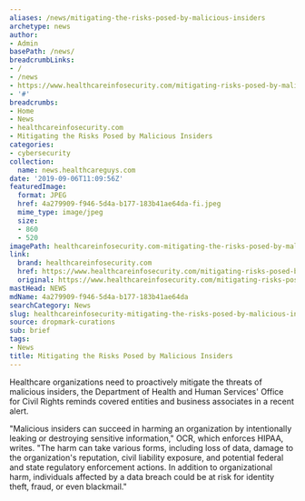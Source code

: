 ```yaml
---
aliases: /news/mitigating-the-risks-posed-by-malicious-insiders
archetype: news
author:
- Admin
basePath: /news/
breadcrumbLinks:
- /
- /news
- https://www.healthcareinfosecurity.com/mitigating-risks-posed-by-malicious-insiders-a-13016
- '#'
breadcrumbs:
- Home
- News
- healthcareinfosecurity.com
- Mitigating the Risks Posed by Malicious Insiders
categories:
- cybersecurity
collection:
  name: news.healthcareguys.com
date: '2019-09-06T11:09:56Z'
featuredImage:
  format: JPEG
  href: 4a279909-f946-5d4a-b177-183b41ae64da-fi.jpeg
  mime_type: image/jpeg
  size:
  - 860
  - 520
imagePath: healthcareinfosecurity.com-mitigating-the-risks-posed-by-malicious-insiders
link:
  brand: healthcareinfosecurity.com
  href: https://www.healthcareinfosecurity.com/mitigating-risks-posed-by-malicious-insiders-a-13016
  original: https://www.healthcareinfosecurity.com/mitigating-risks-posed-by-malicious-insiders-a-13016
mastHead: NEWS
mdName: 4a279909-f946-5d4a-b177-183b41ae64da
searchCategory: News
slug: healthcareinfosecurity-mitigating-the-risks-posed-by-malicious-insiders
source: dropmark-curations
sub: brief
tags:
- News
title: Mitigating the Risks Posed by Malicious Insiders
---
```


Healthcare organizations need to proactively mitigate the threats of malicious insiders, the Department of Health and Human Services' Office for Civil Rights reminds covered entities and business associates in a recent alert.

"Malicious insiders can succeed in harming an organization by intentionally leaking or destroying sensitive information," OCR, which enforces HIPAA, writes. "The harm can take various forms, including loss of data, damage to the organization's reputation, civil liability exposure, and potential federal and state regulatory enforcement actions. In addition to organizational harm, individuals affected by a data breach could be at risk for identity theft, fraud, or even blackmail."